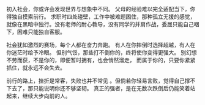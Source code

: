 初入社会，你或许会发现世界与想象中不同。
父母的经验难以完全适配当下，你得独自摸索前行。
求职时四处碰壁，工作中被难题困住，那种孤立无援的感觉，
就像在黑暗中独行。没有老师的耐心教导，没有同学的并肩作战，委屈只能自己咽下，困难只能独自客服。

社会犹如激烈的赛场，每个人都在奋力奔跑。
有人在你摔倒时选择超越，有人在你迷茫时给予冷眼。
但别气馁，那些打不倒你的，终将使你变得更强大。
别幻想不劳而获，不是你的，即便暂时拥有，也会悄然溜走，
而属于你的，只要你紧紧抓住，就永远不会失去。

前行的路上，挫折是常客，失败也并不常见
。但倘若你轻易言败，觉得自己撑不下去了，那只能说明你还不够坚韧。
真正的强者，是在无数次跌倒后仍能笑着站起来，继续大步向前的人。